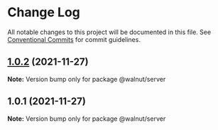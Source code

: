 # Change Log

All notable changes to this project will be documented in this file.
See [Conventional Commits](https://conventionalcommits.org) for commit guidelines.

## [1.0.2](https://github.com/peterzhuang/yarn-workspaces-lerna/compare/v1.0.1...v1.0.2) (2021-11-27)

**Note:** Version bump only for package @walnut/server





## 1.0.1 (2021-11-27)

**Note:** Version bump only for package @walnut/server
